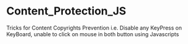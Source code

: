 # Content_Protection_JS
Tricks for Content Copyrights Prevention i.e. Disable any  KeyPress on KeyBoard, unable to click on mouse in both button using Javascripts
